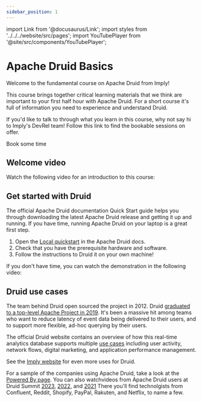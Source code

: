 ```yaml
---
sidebar_position: 1
---
```

import Link from '@docusaurus/Link';
import styles from '../../../website/src/pages';
import YouTubePlayer from '@site/src/components/YouTubePlayer';

# Apache Druid Basics

Welcome to the fundamental course on Apache Druid from Imply!

This course brings together critical learning materials that we think are important to your first half hour with Apache Druid.
For a short course it's full of information you need to experience and understand Druid.

If you'd like to talk to through what you learn in this course, why not say hi to Imply's DevRel team! Follow this link to find the bookable sessions on offer.

<div className={styles.buttons}>
          <Link
            className="button button--secondary button--lg"
            to="https://calendly.com/druidcommunity">
            Book some time
          </Link>
        </div>

## Welcome video

Watch the following video for an introduction to this course:

<!--TBD UPDATE FINAL VIDEO-->
<!-- YouTubePlayer videoId="h7U_CsDTNBw" /-->

## Get started with Druid

The official Apache Druid documentation Quick Start guide helps you through downloading the latest Apache Druid release and getting it up and running.
If you have time, running Apache Druid on your laptop is a great first step.

1. Open the [Local quickstart](https://druid.apache.org/docs/latest/tutorials/) in the Apache Druid docs.
2. Check that you have the prerequisite hardware and software.
3. Follow the instructions to Druid it on your own machine!

If you don't have time, you can watch the demonstration in the following video:

<!--TBD UPDATE FINAL VIDEO-->
<!-- YouTubePlayer videoId="h7U_CsDTNBw" /-->

## Druid use cases

The team behind Druid open sourced  the project in 2012.
Druid [graduated to a top-level Apache Project in 2019](https://lists.apache.org/thread/16b4h20gpo2m14mjgb4hz4563glwzs7c).
It's been a massive hit among teams who want to reduce latency of event data being delivered to their users, and to support more flexible, ad-hoc querying by their users.

The official Druid website contains an overview of how this real-time analytics database supports multiple [use cases](https://druid.apache.org/use-cases/) including user activity, network flows, digital marketing, and application performance management.

<!-- TBD Feel like we should do a deeper link than imply.io here -->
See the [Imply website](https://imply.io/) for even more uses for Druid.

For a sample of the companies using Apache Druid, take a look at the [Powered By page](https://druid.apache.org/druid-powered/).
You can also watchvideos from Apache Druid users at Druid Summit [2023](https://www.youtube.com/playlist?list=PLDZysOZKycN4UZTJ8B3xQXdpqdmK8iiC5), [2022](https://www.youtube.com/playlist?list=PLDZysOZKycN6Bhp8sfenweb0qtRQELbDx), and [2021](https://www.youtube.com/playlist?list=PLDZysOZKycN4FuohgyYNEuI_Azt2ySIE_)
There you'll find technolgists from Confluent, Reddit, Shopify, PayPal, Rakuten, and Netflix, to name a few.





